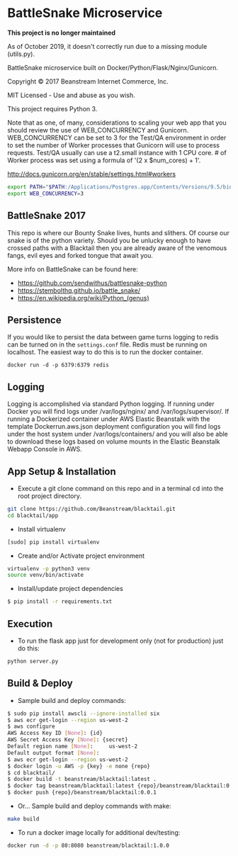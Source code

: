 # BattleSnake Microservice

**This project is no longer maintained**

As of October 2019, it doesn't correctly run due to a missing module (utils.py).

BattleSnake microservice built on Docker/Python/Flask/Nginx/Gunicorn.

Copyright © 2017 Beanstream Internet Commerce, Inc.

MIT Licensed - Use and abuse as you wish.

This project requires Python 3.

Note that as one, of many, considerations to scaling your web app that you should review the use of WEB_CONCURRENCY and
Gunicorn. WEB_CONCURRENCY can be set to 3 for the Test/QA environment in order to set the number of Worker processes
that Gunicorn will use to process requests. Test/QA usually can use a t2.small instance with 1 CPU core. # of Worker
process was set using a formula of '(2 x $num_cores) + 1'.

<http://docs.gunicorn.org/en/stable/settings.html#workers>

```bash
export PATH="$PATH:/Applications/Postgres.app/Contents/Versions/9.5/bin"
export WEB_CONCURRENCY=3
```

## BattleSnake 2017

This repo is where our Bounty Snake lives, hunts and slithers. Of course our snake is of the python variety. Should you
be unlucky enough to have crossed paths with a Blacktail then you are already aware of the venomous fangs, evil eyes
and forked tongue that await you.

More info on BattleSnake can be found here:

- <https://github.com/sendwithus/battlesnake-python>
- <https://stembolthq.github.io/battle_snake/>
- <https://en.wikipedia.org/wiki/Python_(genus)>

## Persistence

If you would like to persist the data between game turns logging to redis can be turned on in the `settings.conf` file.
Redis must be running on localhost. The easiest way to do this is to run the docker container.

`docker run -d -p 6379:6379 redis`

## Logging

Logging is accomplished via standard Python logging. If running under Docker you will find logs under /var/logs/nginx/
and /var/logs/supervisor/. If running a Dockerized container under AWS Elastic Beanstalk with the template
Dockerrun.aws.json deployment configuration you will find logs under the host system under /var/logs/containers/ and you
will also be able to download these logs based on volume mounts in the Elastic Beanstalk Webapp Console in AWS.

## App Setup & Installation

- Execute a git clone command on this repo and in a terminal cd into the root project directory.

```bash
git clone https://github.com/Beanstream/blacktail.git
cd blacktail/app
```

- Install virtualenv

```bash
[sudo] pip install virtualenv
```

- Create and/or Activate project environment

```bash
virtualenv -p python3 venv
source venv/bin/activate
```

- Install/update project dependencies

```bash
$ pip install -r requirements.txt
```

## Execution

- To run the flask app just for development only (not for production) just do
  this:

```bash
python server.py
```

## Build & Deploy

- Sample build and deploy commands:

```bash
$ sudo pip install awscli --ignore-installed six
$ aws ecr get-login --region us-west-2
$ aws configure
AWS Access Key ID [None]: {id}
AWS Secret Access Key [None]: {secret}
Default region name [None]:     us-west-2
Default output format [None]:
$ aws ecr get-login --region us-west-2
$ docker login -u AWS -p {key} -e none {repo}
$ cd blacktail/
$ docker build -t beanstream/blacktail:latest .
$ docker tag beanstream/blacktail:latest {repo}/beanstream/blacktail:0.0.1
$ docker push {repo}/beanstream/blacktail:0.0.1
```

- Or... Sample build and deploy commands with make:

```bash
make build
```

- To run a docker image locally for additional dev/testing:

```bash
docker run -d -p 80:8080 beanstream/blacktail:1.0.0
```
